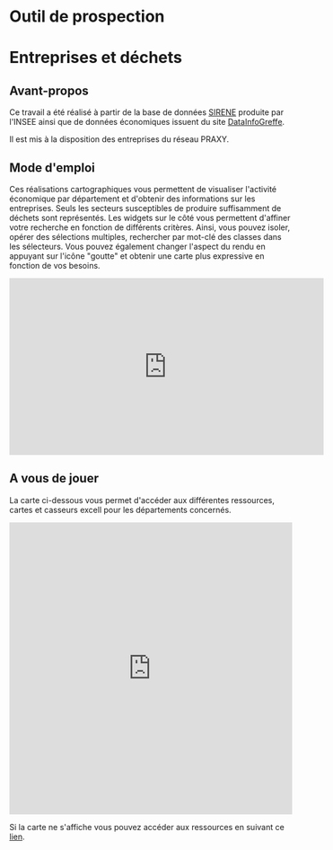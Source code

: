 # Outil de prospection 
# Entreprises et déchets

## Avant-propos

 Ce travail a été réalisé à partir de la base de données [SIRENE](https://www.data.gouv.fr/fr/datasets/base-sirene-des-entreprises-et-de-leurs-etablissements-siren-siret/) produite par l'INSEE ainsi que de données économiques issuent du site [DataInfoGreffe](https://datainfogreffe.fr/page/index/). 

Il est mis à la disposition des entreprises du réseau PRAXY.

## Mode d'emploi 

 Ces réalisations cartographiques vous permettent de visualiser l'activité économique par département et d'obtenir des informations sur les entreprises. Seuls les secteurs susceptibles de produire suffisamment de déchets sont représentés.
Les widgets sur le côté vous permettent d'affiner votre recherche en fonction de différents critères. 
Ainsi, vous pouvez isoler, opérer des sélections multiples, rechercher par mot-clé des classes dans les sélecteurs. Vous pouvez également changer l'aspect du rendu en appuyant sur l'icône "goutte" et obtenir une carte plus expressive en fonction de vos besoins.

<iframe width="560" height="315" src="https://www.youtube.com/embed/pbv_8N0PmJg" frameborder="0" allowfullscreen></iframe>

## A vous de jouer

La carte ci-dessous vous permet d'accéder aux différentes ressources, cartes et casseurs excell pour les départements concernés.

<iframe width="100%" height="520" frameborder="0" src="https://simon-d.carto.com/builder/66be4896-f3c5-11e6-b55e-0e98b61680bf/embed" allowfullscreen webkitallowfullscreen mozallowfullscreen oallowfullscreen msallowfullscreen></iframe>

Si la carte ne s'affiche vous pouvez accéder aux ressources en suivant ce [lien](https://github.com/sducournau/Praxy).

